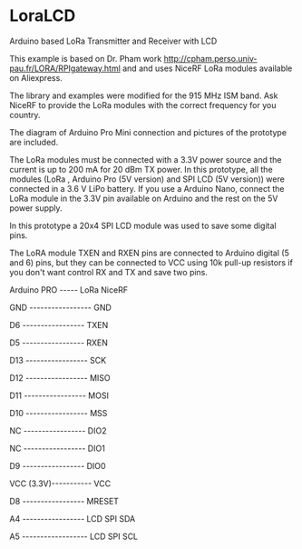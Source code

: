 # LoraLCD
Arduino based LoRa Transmitter and Receiver with LCD

This example is based on Dr. Pham work http://cpham.perso.univ-pau.fr/LORA/RPIgateway.html and and uses NiceRF LoRa modules available on Aliexpress. 

The library and examples were modified for the 915 MHz ISM band. Ask NiceRF to provide the LoRa modules with the correct frequency for you country.

The diagram of Arduino Pro Mini connection and pictures of the prototype are included.

The LoRa modules must be connected with a 3.3V power source and the current is up to 200 mA for 20 dBm TX power. In this prototype, all the modules (LoRa , Arduino Pro (5V version)  and SPI LCD (5V version)) were connected in a 3.6 V LiPo battery. If you use a Arduino Nano, connect the LoRa module in the 3.3V pin available on Arduino and the rest on the 5V power supply.

In this prototype a 20x4 SPI LCD module was used to save some digital pins.

The LoRA module TXEN and RXEN pins are connected to Arduino digital (5 and 6) pins, but they can be connected to VCC using 10k pull-up resistors if you don't want control RX and TX and save two pins.

Arduino PRO ----- LoRa NiceRF

 GND -----------------   GND

 D6  -----------------   TXEN

 D5  -----------------   RXEN

 D13 -----------------   SCK

 D12 -----------------   MISO

 D11 -----------------   MOSI

 D10 -----------------   MSS

 NC  -----------------   DIO2

 NC  -----------------   DIO1

 D9  -----------------   DIO0

 VCC (3.3V)-----------   VCC

 D8  -----------------   MRESET

 A4  -----------------   LCD SPI SDA
 
 A5 ------------------   LCD SPI SCL

